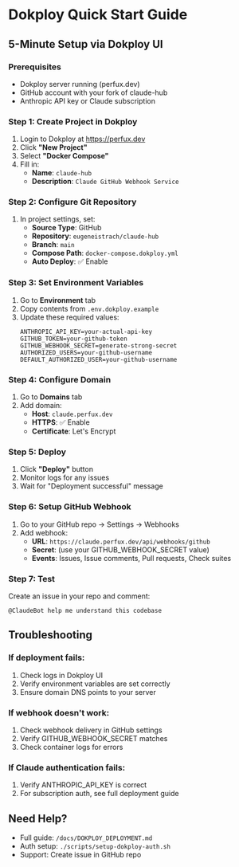 # Dokploy Quick Start Guide

## 5-Minute Setup via Dokploy UI

### Prerequisites
- Dokploy server running (perfux.dev)
- GitHub account with your fork of claude-hub
- Anthropic API key or Claude subscription

### Step 1: Create Project in Dokploy

1. Login to Dokploy at https://perfux.dev
2. Click **"New Project"**
3. Select **"Docker Compose"**
4. Fill in:
   - **Name**: `claude-hub`
   - **Description**: `Claude GitHub Webhook Service`

### Step 2: Configure Git Repository

1. In project settings, set:
   - **Source Type**: GitHub
   - **Repository**: `eugeneistrach/claude-hub`
   - **Branch**: `main`
   - **Compose Path**: `docker-compose.dokploy.yml`
   - **Auto Deploy**: ✅ Enable

### Step 3: Set Environment Variables

1. Go to **Environment** tab
2. Copy contents from `.env.dokploy.example`
3. Update these required values:
   ```
   ANTHROPIC_API_KEY=your-actual-api-key
   GITHUB_TOKEN=your-github-token
   GITHUB_WEBHOOK_SECRET=generate-strong-secret
   AUTHORIZED_USERS=your-github-username
   DEFAULT_AUTHORIZED_USER=your-github-username
   ```

### Step 4: Configure Domain

1. Go to **Domains** tab
2. Add domain:
   - **Host**: `claude.perfux.dev`
   - **HTTPS**: ✅ Enable
   - **Certificate**: Let's Encrypt

### Step 5: Deploy

1. Click **"Deploy"** button
2. Monitor logs for any issues
3. Wait for "Deployment successful" message

### Step 6: Setup GitHub Webhook

1. Go to your GitHub repo → Settings → Webhooks
2. Add webhook:
   - **URL**: `https://claude.perfux.dev/api/webhooks/github`
   - **Secret**: (use your GITHUB_WEBHOOK_SECRET value)
   - **Events**: Issues, Issue comments, Pull requests, Check suites

### Step 7: Test

Create an issue in your repo and comment:
```
@ClaudeBot help me understand this codebase
```

## Troubleshooting

### If deployment fails:
1. Check logs in Dokploy UI
2. Verify environment variables are set correctly
3. Ensure domain DNS points to your server

### If webhook doesn't work:
1. Check webhook delivery in GitHub settings
2. Verify GITHUB_WEBHOOK_SECRET matches
3. Check container logs for errors

### If Claude authentication fails:
1. Verify ANTHROPIC_API_KEY is correct
2. For subscription auth, see full deployment guide

## Need Help?

- Full guide: `/docs/DOKPLOY_DEPLOYMENT.md`
- Auth setup: `./scripts/setup-dokploy-auth.sh`
- Support: Create issue in GitHub repo